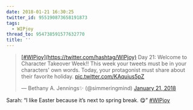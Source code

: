 ```yaml
---
date: 2018-01-21 16:30:25
twitter_id: 955190873658191873
tags:
  - WIPjoy
thread_to: 954738591577632770
title: ''
---
```


<blockquote class="twitter-tweet"><p lang="en" dir="ltr"><a href="https://twitter.com/hashtag/WIPjoy?src=hash&amp;ref_src=twsrc%5Etfw">[#WIPjoy](https://twitter.com/hashtag/WIPjoy)</a> Day 21: Welcome to Character Takeover Week!! This week your tweets must be in your characters&#39; own words. Today, your protagonist must share about their favorite holiday. <a href="https://t.co/KAquius5pZ">pic.twitter.com/KAquius5pZ</a></p>&mdash; Bethany A. Jennings✨ (@simmeringmind) <a href="https://twitter.com/simmeringmind/status/954941704704090114?ref_src=twsrc%5Etfw">January 21, 2018</a></blockquote>
<script async src="https://platform.twitter.com/widgets.js" charset="utf-8"></script>

Sarah: “I like Easter because it’s next to spring break. 😋” [#WIPjoy](https://twitter.com/hashtag/WIPjoy)
